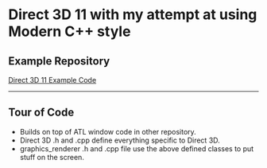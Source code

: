# Direct 3D 11 with my attempt at using Modern C++ style

## Example Repository
[Direct 3D 11 Example Code](https://github.com/Roy-Fokker/Direct3D_11_Eg)

---
## Tour of Code
- Builds on top of ATL window code in other repository.
- Direct 3D .h and .cpp define everything specific to Direct 3D.
- graphics_renderer .h and .cpp file use the above defined classes to put stuff on the screen.